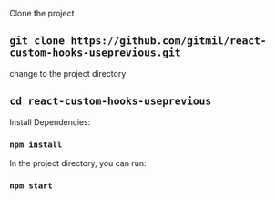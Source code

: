
Clone the project

## `git clone https://github.com/gitmil/react-custom-hooks-useprevious.git`

change to the project directory

## `cd react-custom-hooks-useprevious`

Install Dependencies:

### `npm install`

In the project directory, you can run:

### `npm start`

